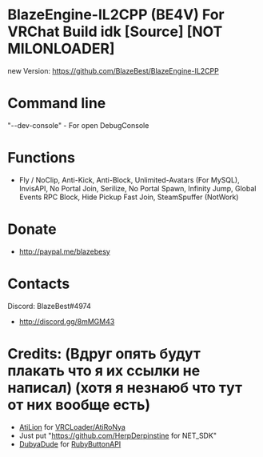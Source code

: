 # BlazeEngine-IL2CPP (BE4V) For VRChat Build idk [Source] [NOT MILONLOADER]
new Version: https://github.com/BlazeBest/BlazeEngine-IL2CPP

# Command line
"--dev-console" - For open DebugConsole

# Functions
- Fly / NoClip, Anti-Kick, Anti-Block, Unlimited-Avatars (For MySQL), InvisAPI, No Portal Join,
  Serilize, No Portal Spawn, Infinity Jump, Global Events RPC Block, Hide Pickup Fast Join, SteamSpuffer (NotWork)

# Donate
- http://paypal.me/blazebesy

# Contacts
Discord: BlazeBest#4974
- http://discord.gg/8mMGM43

# Credits: (Вдруг опять будут плакать что я их ссылки не написал) (хотя я незнаюб что тут от них вообще есть)
- [AtiLion](https://github.com/AtiLion) for [VRCLoader/AtiRoNya](https://github.com/AtiLion/AtiRoNya)
- Just put "https://github.com/HerpDerpinstine for NET_SDK"
- [DubyaDude](https://github.com/DubyaDude) for [RubyButtonAPI](https://github.com/DubyaDude/RubyButtonAPI)
